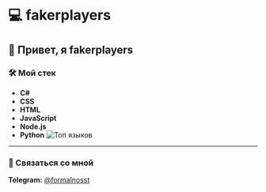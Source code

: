 # 💻 **fakerplayers**

## 👋 Привет, я **fakerplayers**

### 🛠️ Мой стек
- **C#**
- **CSS**
- **HTML**
- **JavaScript**
- **Node.js**
- **Python**
![Топ языков](https://github-readme-stats.vercel.app/api/top-langs/?username=fakerplayers&theme=dark&hide=none)

---

### 📲 Связаться со мной
**Telegram:** [@formalnosst](https://t.me/formalnosst)

